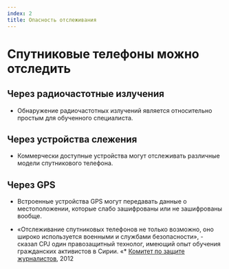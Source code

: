 ```yaml
---
index: 2
title: Опасность отслеживания
---
```

# Спутниковые телефоны можно отследить

## Через радиочастотные излучения

*   Обнаружение радиочастотных излучений является относительно простым для обученного специалиста.

## Через устройства слежения

*   Коммерчески доступные устройства могут отслеживать различные модели спутникового телефона.

## Через GPS

*   Встроенные устройства GPS могут передавать данные о местоположении, которые слабо зашифрованы или не зашифрованы вообще.

* «Отслеживание спутниковых телефонов не только возможно, оно широко используется военными и службами безопасности», - сказал CPJ один правозащитный технолог, имеющий опыт обучения гражданских активистов в Сирии. «* [Комитет по защите журналистов](https://cpj.org/blog/2012/02/caveat-utilitor-satellite-phones-can-always-be-tra.php), 2012